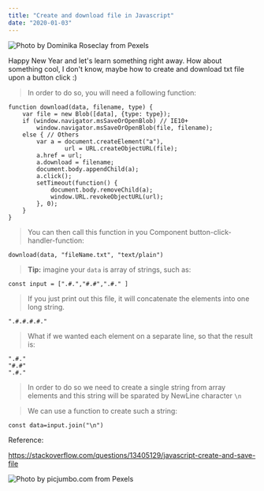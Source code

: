 ```yaml
---
title: "Create and download file in Javascript"
date: "2020-01-03"
---
```


![](https://i.imgur.com/o5VQqra.jpg "Photo by Dominika Roseclay from Pexels")

Happy New Year and let's learn something right away. How about something cool, I don't know, maybe how to create and download txt file upon a button click :) 

> In order to do so, you will need a following function:
```
function download(data, filename, type) {
    var file = new Blob([data], {type: type});
    if (window.navigator.msSaveOrOpenBlob) // IE10+
        window.navigator.msSaveOrOpenBlob(file, filename);
    else { // Others
        var a = document.createElement("a"),
                url = URL.createObjectURL(file);
        a.href = url;
        a.download = filename;
        document.body.appendChild(a);
        a.click();
        setTimeout(function() {
            document.body.removeChild(a);
            window.URL.revokeObjectURL(url);  
        }, 0); 
    }
}
```

> You can then call this function in you Component button-click-handler-function:
```
download(data, "fileName.txt", "text/plain")
```
> **Tip:** imagine your <code>data</code> is array of strings, such as:
```
const input = [".#.","#.#",".#." ]
```

> If you just print out this file, it will concatenate the elements into one long string. 
```
".#.#.#.#."
```

>What if we wanted each element on a separate line, so that the result is:
```
".#."
"#.#"
".#."
```
>In order to do so we need to create a single string from array elements and this string will be sparated by NewLine character <code>\n</code>

>We can use a function to create such a string:
```
const data=input.join("\n")
```

Reference:

https://stackoverflow.com/questions/13405129/javascript-create-and-save-file

![](https://i.imgur.com/aF3EWOK.jpg "Photo by picjumbo.com from Pexels")